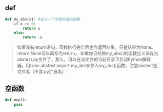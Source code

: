 ## def
```Python
def my_abs(x): #定义一个求绝对值的函数
    if x >= 0:
        return x
    else:
        return -x
```
> 如果没有return语句，函数执行完毕后也会返回结果，只是结果为None。return None可以简写为return。
> 如果你已经把my_abs()的函数定义保存为abstest.py文件了，那么，可以在该文件的当前目录下启动Python解释器，用from abstest import my_abs来导入my_abs()函数，注意abstest是文件名（不含.py扩展名）：

## 空函数
```Python
def nop():
    pass
```
